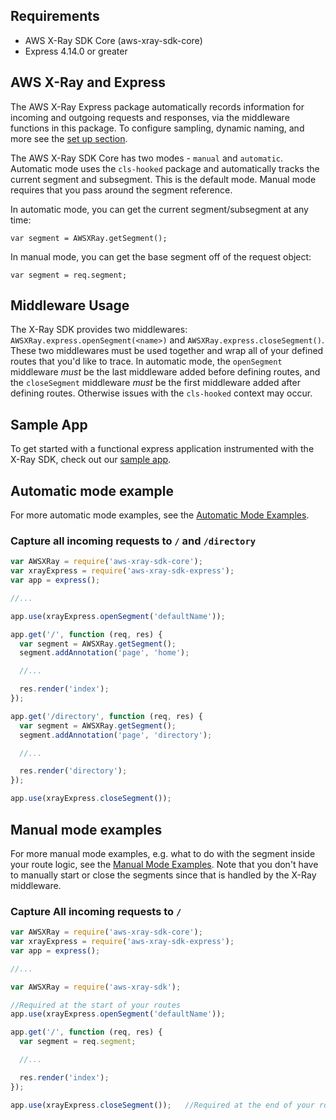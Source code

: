 
## Requirements

* AWS X-Ray SDK Core (aws-xray-sdk-core)
* Express 4.14.0 or greater

## AWS X-Ray and Express

The AWS X-Ray Express package automatically records information for incoming and outgoing
requests and responses, via the middleware functions in this package. To configure sampling, 
dynamic naming, and more see the [set up section](https://github.com/aws/aws-xray-sdk-node/tree/master/packages/core#setup).

The AWS X-Ray SDK Core has two modes - `manual` and `automatic`.
Automatic mode uses the `cls-hooked` package and automatically
tracks the current segment and subsegment. This is the default mode.
Manual mode requires that you pass around the segment reference.

In automatic mode, you can get the current segment/subsegment at any time:

    var segment = AWSXRay.getSegment();

In manual mode, you can get the base segment off of the request object:

    var segment = req.segment;

## Middleware Usage

The X-Ray SDK provides two middlewares: `AWSXRay.express.openSegment(<name>)`
and `AWSXRay.express.closeSegment()`. These two middlewares must be used together 
and wrap all of your defined routes that you'd like to trace. 
In automatic mode, the `openSegment` middleware *must* be the last middleware added
before defining routes, and the `closeSegment` middleware *must* be the 
first middleware added after defining routes. Otherwise issues with the `cls-hooked`
context may occur.

## Sample App

To get started with a functional express application instrumented with the X-Ray SDK, check out our [sample app](https://github.com/aws-samples/aws-xray-sdk-node-sample).

## Automatic mode example
For more automatic mode examples, see the 
[Automatic Mode Examples](https://github.com/aws/aws-xray-sdk-node/tree/master/packages/core#Automatic-Mode-Examples).

### Capture all incoming requests to `/` and `/directory`

```js
var AWSXRay = require('aws-xray-sdk-core');
var xrayExpress = require('aws-xray-sdk-express');
var app = express();

//...

app.use(xrayExpress.openSegment('defaultName'));

app.get('/', function (req, res) {
  var segment = AWSXRay.getSegment();
  segment.addAnnotation('page', 'home');

  //...

  res.render('index');
});

app.get('/directory', function (req, res) {
  var segment = AWSXRay.getSegment();
  segment.addAnnotation('page', 'directory');

  //...

  res.render('directory');
});

app.use(xrayExpress.closeSegment());
```

## Manual mode examples
For more manual mode examples, e.g. what to do with the segment inside your route logic,
see the [Manual Mode Examples](https://github.com/aws/aws-xray-sdk-node/tree/master/packages/core#Manual-Mode-Examples). Note that you don't have to manually start or close the segments since that is handled by the X-Ray middleware.

### Capture All incoming requests to `/`

```js
var AWSXRay = require('aws-xray-sdk-core');
var xrayExpress = require('aws-xray-sdk-express');
var app = express();

//...

var AWSXRay = require('aws-xray-sdk');

//Required at the start of your routes
app.use(xrayExpress.openSegment('defaultName'));

app.get('/', function (req, res) {
  var segment = req.segment;

  //...

  res.render('index');
});

app.use(xrayExpress.closeSegment());   //Required at the end of your routes / first in error handling routes
```
